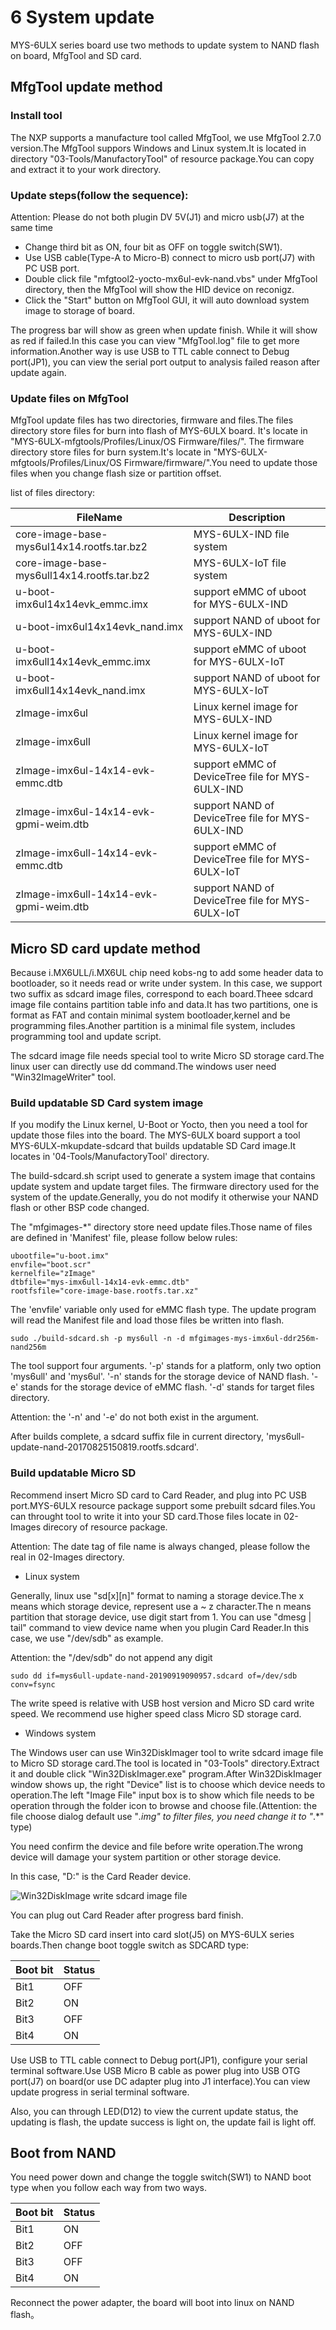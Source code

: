 # 6 System update

MYS-6ULX series board use two methods to update system to NAND flash on board, MfgTool and SD card.

## MfgTool update method

### Install tool

The NXP supports a manufacture tool called MfgTool, we use MfgTool 2.7.0 version.The MfgTool suppors Windows and Linux system.It is located in directory "03-Tools/ManufactoryTool" of resource package.You can copy and extract it to your work directory.

### Update steps(follow the sequence):

Attention: Please do not both plugin DV 5V(J1) and micro usb(J7) at the same time

* Change third bit as ON, four bit as OFF on toggle switch(SW1).
* Use USB cable(Type-A to Micro-B) connect to micro usb port(J7) with PC USB port.
* Double click file "mfgtool2-yocto-mx6ul-evk-nand.vbs" under MfgTool directory, then the MfgTool will show the HID device on reconigz.
* Click the "Start" button on MfgTool GUI, it will auto download system image to storage of board.

The progress bar will show as green when update finish. While it will show as red if failed.In this case you can view "MfgTool.log" file to get more information.Another way is use USB to TTL cable connect to Debug port(JP1), you can view the serial port output to analysis failed reason after update again.

### Update files on MfgTool

MfgTool update files has two directories, firmware and files.The files directory store files for burn into flash of MYS-6ULX board. It's locate in "MYS-6ULX-mfgtools/Profiles/Linux/OS Firmware/files/".
The firmware directory store files for burn system.It's locate in "MYS-6ULX-mfgtools/Profiles/Linux/OS Firmware/firmware/".You need to update those files when you change flash size or partition offset.

list of files directory:

FileName | Description
---- | -----
core-image-base-mys6ul14x14.rootfs.tar.bz2 | MYS-6ULX-IND file system
core-image-base-mys6ull14x14.rootfs.tar.bz2 | MYS-6ULX-IoT file system
u-boot-imx6ul14x14evk_emmc.imx | support eMMC of uboot for MYS-6ULX-IND
u-boot-imx6ul14x14evk_nand.imx | support NAND of uboot for MYS-6ULX-IND
u-boot-imx6ull14x14evk_emmc.imx | support eMMC of uboot for MYS-6ULX-IoT
u-boot-imx6ull14x14evk_nand.imx | support NAND of uboot for MYS-6ULX-IoT
zImage-imx6ul | Linux kernel image for MYS-6ULX-IND
zImage-imx6ull | Linux kernel image for MYS-6ULX-IoT
zImage-imx6ul-14x14-evk-emmc.dtb | support eMMC of DeviceTree file for MYS-6ULX-IND
zImage-imx6ul-14x14-evk-gpmi-weim.dtb | support NAND of DeviceTree file for MYS-6ULX-IND
zImage-imx6ull-14x14-evk-emmc.dtb | support eMMC of DeviceTree file for MYS-6ULX-IoT
zImage-imx6ull-14x14-evk-gpmi-weim.dtb | support NAND of DeviceTree file for MYS-6ULX-IoT

## Micro SD card update method

Because i.MX6ULL/i.MX6UL chip need kobs-ng to add some header data to bootloader, so it needs read or write under system.
In this case, we support two suffix as sdcard image files, correspond to each board.Theee sdcard image file contains partition table info and data.It has two partitions, one is format as FAT and contain minimal system bootloader,kernel and be programming files.Another partition is a minimal file system, includes programming tool and update script.

The sdcard image file needs special tool to write Micro SD storage card.The linux user can directly use dd command.The windows user need "Win32ImageWriter" tool.

### Build updatable SD Card system image

If you modify the Linux kernel, U-Boot or Yocto, then you need a tool for update those files into the board.
The MYS-6ULX board support a tool MYS-6ULX-mkupdate-sdcard that builds updatable SD Card image.It locates in '04-Tools/ManufactoryTool' directory.

The build-sdcard.sh script used to generate a system image that contains update system and update target files.
The firmware directory used for the system of the update.Generally, you do not modify it otherwise your NAND flash or other BSP code changed.

The "mfgimages-*" directory store need update files.Those name of files are defined in 'Manifest' file, please follow below rules:

```
ubootfile="u-boot.imx"
envfile="boot.scr"
kernelfile="zImage"
dtbfile="mys-imx6ull-14x14-evk-emmc.dtb"
rootfsfile="core-image-base.rootfs.tar.xz"
```
The 'envfile' variable only used for eMMC flash type.
The update program will read the Manifest file and load those files be written into flash.

```
sudo ./build-sdcard.sh -p mys6ull -n -d mfgimages-mys-imx6ul-ddr256m-nand256m
```
The tool support four arguments.
'-p' stands for a platform, only two option 'mys6ull' and 'mys6ul'.
'-n' stands for the storage device of NAND flash.
'-e' stands for the storage  device of eMMC flash.
'-d' stands for target files directory.

Attention: the '-n' and '-e' do not both exist in the argument.

After builds complete, a sdcard suffix file in current directory, 'mys6ull-update-nand-20170825150819.rootfs.sdcard'.

### Build updatable Micro SD

Recommend insert Micro SD card to Card Reader, and plug into PC USB port.MYS-6ULX resource package support some prebuilt sdcard files.You can throught tool to write it into your SD card.Those files locate in 02-Images direcory of resource package.

Attention: The date tag of file name is always changed, please follow the real in 02-Images directory.

* Linux system

Generally, linux use "sd[x][n]" format to naming a storage device.The x means which storage device, represent use a ~ z character.The n means partition that storage device, use digit start from 1. You can use "dmesg | tail" command to view device name when you plugin Card Reader.In this case, we use "/dev/sdb" as example.

Attention: the "/dev/sdb" do not append any digit

```
sudo dd if=mys6ull-update-nand-20190919090957.sdcard of=/dev/sdb conv=fsync
```

The write speed is relative with USB host version and Micro SD card write speed. We recommend use higher speed class Micro SD storage card.

* Windows system

The Windows user can use Win32DiskImager tool to write sdcard image file to Micro SD storage card.The tool is located in "03-Tools" directory.Extract it and double click "Win32DiskImager.exe" program.After Win32DiskImager window shows up, the right "Device" list is to choose which device needs to operation.The left "Image File" input box is to show which file needs to be operation through the folder icon to browse and choose file.(Attention: the file choose dialog default use "*.img" to filter
files, you need change it to "*.*" type)

You need confirm the device and file before write operation.The wrong device will damage your system partition or other storage device.

In this case, "D:" is the Card Reader device.

![Win32DiskImage write sdcard image file](image/6-1.png)

You can plug out Card Reader after progress bard finish.

Take the Micro SD card insert into card slot(J5) on MYS-6ULX series boards.Then change boot toggle switch as SDCARD type: 

Boot bit | Status
--- | ----
Bit1 | OFF
Bit2 | ON
Bit3 | OFF
Bit4 | ON

Use USB to TTL cable connect to Debug port(JP1), configure your serial terminal software.Use USB Micro B cable as power plug into USB OTG port(J7) on board(or use DC adapter plug into J1 interface).You can view update progress in serial terminal software.

Also, you can through LED(D12) to view the current update status, the updating is flash, the update success is light on, the update fail is light off.

## Boot from NAND

You need power down and change the toggle switch(SW1) to NAND boot type when you follow each way from two ways.

Boot bit | Status
--- | ----
Bit1 | ON
Bit2 | OFF
Bit3 | OFF
Bit4 | ON

Reconnect the power adapter, the board will boot into linux on NAND flash。
